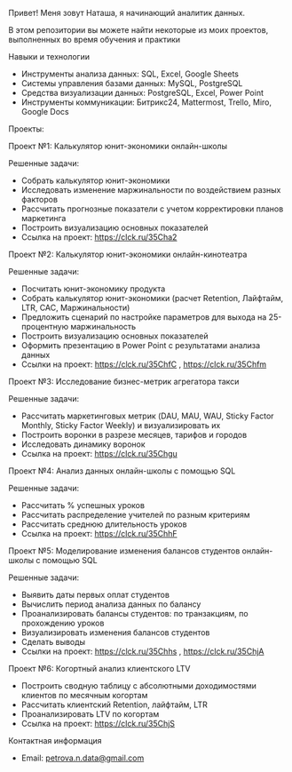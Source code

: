 Привет! Меня зовут Наташа, я начинающий аналитик данных. 

В этом репозитории вы можете найти некоторые из моих проектов, выполненных во время обучения и практики

 Навыки и технологии

 -	Инструменты анализа данных: SQL, Excel, Google Sheets
 -	Системы управления базами данных: MySQL, PostgreSQL
 -	Средства визуализации данных: PostgreSQL, Excel, Power Point
 -	Инструменты коммуникации: Битрикс24, Mattermost, Trello, Miro, Google Docs

 Проекты: 

 Проект №1: Калькулятор юнит-экономики онлайн-школы
 
 Решенные задачи:
- Собрать калькулятор юнит-экономики
- Исследовать изменение маржинальности по воздействием разных факторов
- Рассчитать прогнозные показатели с учетом корректировки планов маркетинга
- Построить визуализацию основных показателей
- Ссылка на проект: https://clck.ru/35Cha2

 
 Проект №2: Калькулятор юнит-экономики онлайн-кинотеатра
 
 Решенные задачи:
-	Посчитать юнит-экономику продукта
-	Собрать калькулятор юнит-экономики (расчет Retention, Лайфтайм, LTR, CAC, Маржинальности)
-	Предложить сценарий по настройке параметров для выхода на 25-процентную маржинальность
-	Построить визуализацию основных показателей
-	Оформить презентацию в Power Point с результатами анализа данных
-	Ссылки на проект: https://clck.ru/35ChfC , 
 	                  https://clck.ru/35Chfm 

 
 Проект №3: Исследование бизнес-метрик агрегатора такси
 
 Решенные задачи:
-	Рассчитать маркетинговых метрик (DAU, MAU, WAU, Sticky Factor Monthly, Sticky Factor Weekly) и визуализировать их
-	Построить воронки в разрезе месяцев, тарифов и городов
-	Исследовать динамику воронок
- Ссылка на проект: https://clck.ru/35Chgu

 
 Проект №4: Анализ данных онлайн-школы с помощью SQL
 
 Решенные задачи:
-	Рассчитать % успешных уроков
-	Рассчитать распределение учителей по разным критериям
-	Рассчитать среднюю длительность уроков
-	Ссылка на проект: https://clck.ru/35ChhF

 
 Проект №5: Моделирование изменения балансов студентов онлайн-школы с помощью SQL
 
 Решенные задачи:
-	Выявить даты первых оплат студентов
-	Вычислить период анализа данных по балансу
-	Проанализировать балансы студентов: по транзакциям, по прохождению уроков
-	Визуализировать изменения балансов студентов
-	Сделать выводы
-	Ссылки на проект: https://clck.ru/35Chhs , 
                    https://clck.ru/35ChjA

 
 Проект №6: Когортный анализ клиентского LTV
 
-	Построить сводную таблицу с абсолютными доходимостями клиентов по месячным когортам 
-	Рассчитать клиентский Retention, лайфтайм, LTR 
-	Проанализировать LTV по когортам
-	Ссылка на проект: https://clck.ru/35ChjS

 
Контактная информация
-	Email: petrova.n.data@gmail.com

